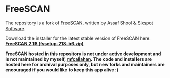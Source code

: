 # FreeSCAN
The repository is a fork of [FreeSCAN](https://github.com/ReProgram8a9ce45a/FreeSCAN), written by Assaf Shool & [Sixspot Software](https://sites.google.com/site/sixspotsoftware/).

Download the installer for the latest stable version of FreeSCAN here: **[FreeSCAN 2.18 (fssetup-218-b6.zip)](https://github.com/mfcallahan/FreeSCAN/releases/download/2.18/fssetup-218-b6.zip)**

**FreeSCAN hosted in this repository is not under active development and is not maintained by myself, [mfcallahan](https://github.com/mfcallahan). The code and installers are hosted here for archival purposes only, but new forks and maintainers are encouraged if you would like to keep this app alive :)**
